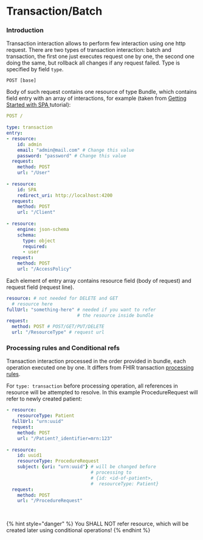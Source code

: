 # Transaction/Batch

### Introduction

Transaction interaction allows to perform few interaction using one http request. There are two types of transaction interaction: batch and transaction, the first one just executes request one by one, the second one doing the same, but rollback all changes if any request failed. Type is specified by field `type`.

```
POST [base]
```

Body of such request contains one resource of type Bundle, which contains field entry with an array of interactions, for example \(taken from [Getting Started with SPA ](../tutorials/getting-started-with-spa.md)tutorial\):

```yaml
POST /
​
type: transaction
entry:
- resource:
    id: admin
    email: "admin@mail.com" # Change this value
    password: "password" # Change this value
  request:
    method: POST
    url: "/User"
​
- resource:
    id: SPA
    redirect_uri: http://localhost:4200
  request:
    method: POST
    url: "/Client"
    
- resource:
    engine: json-schema
    schema:
      type: object
      required:
      - user
  request:
    method: POST
    url: "/AccessPolicy"
```

Each element of entry array contains resource field \(body of request\) and request field \(request line\).

```yaml
resource: # not needed for DELETE and GET
  # resource here
fullUrl: "something-here" # needed if you want to refer
                          # the resource inside bundle
request:
  method: POST # POST/GET/PUT/DELETE
  url: "/ResourceType" # request url
```

### Processing rules and Conditional refs

Transaction interaction processed in the order provided in bundle, each operation executed one by one. It differs from FHIR transaction [processing rules](https://www.hl7.org/fhir/http.html#2.21.0.17.2).

For `type: transaction` before processing operation, all references in resource will be attempted to resolve. In this example ProcedureRequest will refer to newly created patient:

```yaml
- resource:
    resourceType: Patient
  fullUrl: "urn:uuid"
  request: 
    method: POST
    url: "/Patient?_identifier=mrn:123"
    
- resource:
    id: uuid1
    resourceType: ProcedureRequest
    subject: {uri: "urn:uuid"} # will be changed before
                               # processing to 
                               # {id: <id-of-patient>,
                               #  resourceType: Patient}
  request:
    method: POST
    url: "/ProcedureRequest"
    
    
```

{% hint style="danger" %}
You SHALL NOT refer resource, which will be created later using conditional operations!
{% endhint %}

